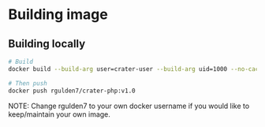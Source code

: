 # Building image

## Building locally

```bash
# Build
docker build --build-arg user=crater-user --build-arg uid=1000 --no-cache -t rgulden7/crater-php:v1.0 .

# Then push
docker push rgulden7/crater-php:v1.0
```

NOTE: Change rgulden7 to your own docker username if you would like to keep/maintain your own image.